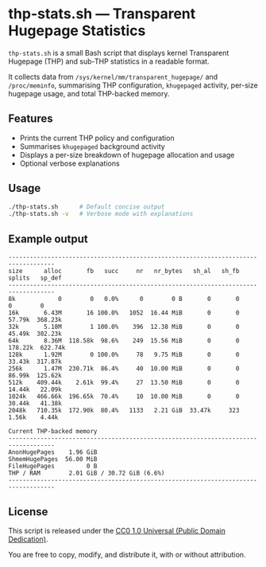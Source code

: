 # thp-stats.sh — Transparent Hugepage Statistics

`thp-stats.sh` is a small Bash script that displays kernel Transparent Hugepage (THP) and sub-THP statistics in a readable format.

It collects data from `/sys/kernel/mm/transparent_hugepage/` and `/proc/meminfo`, summarising THP configuration, `khugepaged` activity, per-size hugepage usage, and total THP-backed memory.

## Features

- Prints the current THP policy and configuration
- Summarises `khugepaged` background activity
- Displays a per-size breakdown of hugepage allocation and usage
- Optional verbose explanations

## Usage

```bash
./thp-stats.sh      # Default concise output
./thp-stats.sh -v   # Verbose mode with explanations
```

## Example output

```
-----------------------------------------------------------------------------------
size      alloc       fb   succ     nr   nr_bytes   sh_al   sh_fb   splits   sp_def
-----------------------------------------------------------------------------------
8k            0        0   0.0%      0        0 B       0       0        0        0
16k       6.43M       16 100.0%   1052  16.44 MiB       0       0   57.79k  368.23k
32k       5.18M        1 100.0%    396  12.38 MiB       0       0   45.49k  302.23k
64k       8.36M  118.58k  98.6%    249  15.56 MiB       0       0  178.22k  622.74k
128k      1.92M        0 100.0%     78   9.75 MiB       0       0   33.43k  317.87k
256k      1.47M  230.71k  86.4%     40  10.00 MiB       0       0   86.99k  125.62k
512k    409.44k    2.61k  99.4%     27  13.50 MiB       0       0   14.44k   22.09k
1024k   466.66k  196.65k  70.4%     10  10.00 MiB       0       0   30.44k   41.38k
2048k   710.35k  172.90k  80.4%   1133   2.21 GiB  33.47k     323    1.56k    4.44k

Current THP-backed memory
-----------------------------------------------------------------------------------
AnonHugePages    1.96 GiB
ShmemHugePages  56.00 MiB
FileHugePages         0 B
THP / RAM        2.01 GiB / 30.72 GiB (6.6%)
-----------------------------------------------------------------------------------
```

## License

This script is released under the [CC0 1.0 Universal (Public Domain Dedication)](https://creativecommons.org/publicdomain/zero/1.0/).

You are free to copy, modify, and distribute it, with or without attribution.
